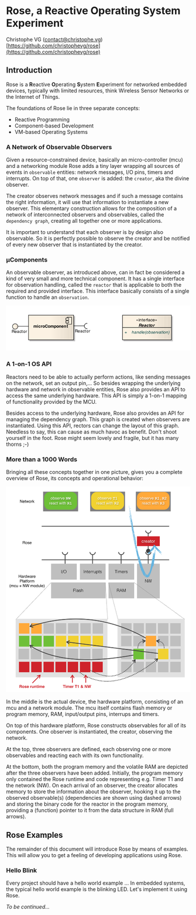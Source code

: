 # Rose, a Reactive Operating System Experiment

Christophe VG (<contact@christophe.vg>)  
[https://github.com/christophevg/rose](https://github.com/christophevg/rose)

## Introduction

Rose is a **R**eactive **O**perating **S**ystem **E**xperiment for networked embedded devices, typically with limited resources, think Wireless Sensor Networks or the Internet of Things.

The foundations of Rose lie in three separate concepts:

- Reactive Programming
- Component-based Development
- VM-based Operating Systems

### A Network of Observable Observers

Given a resource-constrained device, basically an micro-controller (mcu) and a networking module Rose adds a tiny layer wrapping all sources of events in `observable` entities: network messages, I/O pins, timers and interrupts. On top of that, one `observer` is added: the `creator`, aka the divine observer.

The creator observes network messages and if such a message contains the right information, it will use that information to instantiate a new observer. This elementary construction allows for the composition of a network of interconnected observers and observables, called the `dependency graph`, creating all together one or more applications.

It is important to understand that each observer is by design also observable. So it is perfectly possible to observe the creator and be notified of every new observer that is instantiated by the creator.

### &mu;Components

An observable observer, as introduced above, can in fact be considered a kind of very small and more technical component. It has a single interface for observation handling, called the `reactor` that is applicable to both the required and provided interface. This interface basically consists of a single function to handle an `observation`.

<p align="center"><img src="images/micro-component.svg"></p>

### A 1-on-1 OS API

Reactors need to be able to actually perform actions, like sending messages on the network, set an output pin,... So besides wrapping the underlying hardware and network in observable entities, Rose also provides an API to access the same underlying hardware. This API is simply a 1-on-1 mapping of functionality provided by the MCU.

Besides access to the underlying hardware, Rose also provides an API for managing the dependency graph. This graph is created when observers are instantiated. Using this API, rectors can change the layout of this graph. Needless to say, this can cause as much havoc as benefit. Don't shoot yourself in the foot. Rose might seem lovely and fragile, but it has many thorns ;-)

### More than a 1000 Words

Bringing all these concepts together in one picture, gives you a complete overview of Rose, its concepts and operational behavior:

<p align="center"><img src="images/overview.svg"></p>

In the middle is the actual device, the hardware platform, consisting of an mcu and a network module. The mcu itself contains flash memory or program memory, RAM, input/output pins, interrups and timers.

On top of this hardware platform, Rose constructs observables for all of its components. One observer is instantiated, the creator, observing the network.

At the top, three observers are defined, each observing one or more observables and reacting each with its own functionality.

At the bottom, both the program memory and the volatile RAM are depicted after the three observers have been added. Initially, the program memory only contained the Rose runtime and code representing e.g. Timer T1 and the network (NW). On each arrival of an observer, the creator allocates memory to store the information about the observer, hooking it up to the observed observable(s) (dependencies are shown using dashed arrows) and storing the binary code for the reactor in the program memory, providing a (function) pointer to it from the data structure in RAM (full arrows).

## Rose Examples

The remainder of this document will introduce Rose by means of examples. This will allow you to get a feeling of developing applications using Rose.

### Hello Blink

Every project should have a hello world example ... In embedded systems, the typical hello world example is the blinking LED. Let's implement it using Rose.

_To be continued..._
